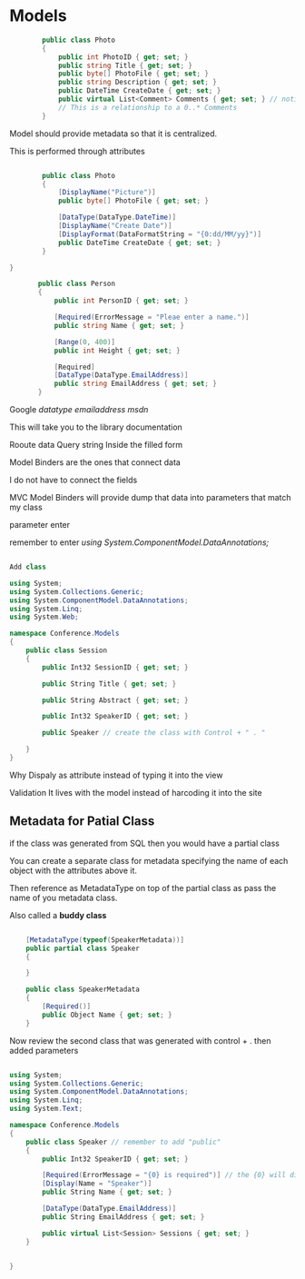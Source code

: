 # Models
```C#
        public class Photo
        {
            public int PhotoID { get; set; }
            public string Title { get; set; }
            public byte[] PhotoFile { get; set; }
            public string Description { get; set; }
            public DateTime CreateDate { get; set; }
            public virtual List<Comment> Comments { get; set; } // notice the VIRTUAL
            // This is a relationship to a 0..* Comments
        }

```

Model should provide metadata so that it is centralized.

This is performed through attributes 

```C# 

        public class Photo
        {
            [DisplayName("Picture")]
            public byte[] PhotoFile { get; set; }

            [DataType(DataType.DateTime)]
            [DisplayName("Create Date")]
            [DisplayFormat(DataFormatString = "{0:dd/MM/yy}")]
            public DateTime CreateDate { get; set; }
        }

}

       public class Person
       {
           public int PersonID { get; set; }

           [Required(ErrorMessage = "Pleae enter a name.")]
           public string Name { get; set; }

           [Range(0, 400)]
           public int Height { get; set; }

           [Required]
           [DataType(DataType.EmailAddress)]
           public string EmailAddress { get; set; }
       }

`````

Google *datatype emailaddress msdn*

This will take you to the library documentation

Rooute data 
Query string
Inside the filled form

Model Binders are the ones that connect data

I do not have to connect the fields

MVC Model Binders will provide dump that data into parameters that match my class

parameter enter

remember to enter
*using System.ComponentModel.DataAnnotations;*
```C# 

Add class

using System;
using System.Collections.Generic;
using System.ComponentModel.DataAnnotations;
using System.Linq;
using System.Web;

namespace Conference.Models
{
    public class Session
    {
        public Int32 SessionID { get; set; }

        public String Title { get; set; }

        public String Abstract { get; set; }

        public Int32 SpeakerID { get; set; }

        public Speaker // create the class with Control + " . "

    }
}

```

Why Dispaly as attribute instead of typing it into the view

Validation 
It lives with the model instead of harcoding it into the site


## Metadata for Patial Class

if the class was generated from SQL then you would have a partial class

You can create a separate class for metadata specifying the name of each object with the attributes above it.

Then reference as MetadataType on top of the partial class as pass the name of you metadata class.

Also called a **buddy class**
```C#

    [MetadataType(typeof(SpeakerMetadata))]
    public partial class Speaker
    {

    }

    public class SpeakerMetadata
    {
        [Required()]
        public Object Name { get; set; }
    }

```

Now review the second class that was generated with control + . then added parameters

```C#

using System;
using System.Collections.Generic;
using System.ComponentModel.DataAnnotations;
using System.Linq;
using System.Text;

namespace Conference.Models
{
    public class Speaker // remember to add "public"
    {
        public Int32 SpeakerID { get; set; }

        [Required(ErrorMessage = "{0} is required")] // the {0} will display the value of Name
        [Display(Name = "Speaker")]
        public String Name { get; set; }

        [DataType(DataType.EmailAddress)]
        public String EmailAddress { get; set; }

        public virtual List<Session> Sessions { get; set; }
    }


}

```
